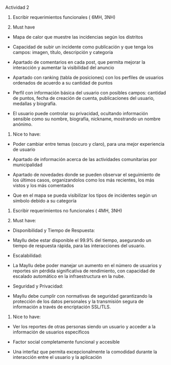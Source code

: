 Actividad 2

1.  Escribir requerimientos funcionales ( 6MH, 3NH)

1.  Must have

-   Mapa de calor que muestre las incidencias según los distritos

-   Capacidad de subir un incidente como publicación y que tenga los campos: imagen, título, descripción y categoría

-   Apartado de comentarios en cada post, que permita mejorar la interacción y aumentar la visibilidad del anuncio

-   Apartado con ranking (tabla de posiciones) con los perfiles de usuarios ordenados de acuerdo a su cantidad de puntos

-   Perfil con información básica del usuario con posibles campos: cantidad de puntos, fecha de creación de cuenta, publicaciones del usuario, medallas y biografía.

-   El usuario puede controlar su privacidad, ocultando información sensible como su nombre, biografía, nickname, mostrando un nombre anónimo.

1.  Nice to have:

-   Poder cambiar entre temas (oscuro y claro), para una mejor experiencia de usuario

-   Apartado de información acerca de las actividades comunitarias por municipalidad

-   Apartado de novedades donde se pueden observar el seguimiento de los últimos casos, organizandolos como los más recientes, los más vistos y los más comentados

-   Que en el mapa se pueda visibilizar los tipos de incidentes según un símbolo debido a su categoría

1.  Escribir requerimientos no funcionales ( 4MH, 3NH)

1.  Must have:

-   Disponibilidad y Tiempo de Respuesta:

-   Mayllu debe estar disponible el 99.9% del tiempo, asegurando un tiempo de respuesta rápida, para las interacciones del usuario.

-   Escalabilidad:

-   La Mayllu debe poder manejar un aumento en el número de usuarios y reportes sin pérdida significativa de rendimiento, con capacidad de escalado automático en la infraestructura en la nube.

-   Seguridad y Privacidad:

-   Mayllu debe cumplir con normativas de seguridad garantizando la protección de los datos personales y la transmisión segura de información a través de encriptación SSL/TLS.

1.  Nice to have:

-   Ver los reportes de otras personas siendo un usuario y acceder a la información de usuarios específicos

-   Factor social completamente funcional y accesible

-   Una interfaz que permita excepcionalmente la comodidad durante la interacción entre el usuario y la aplicación
